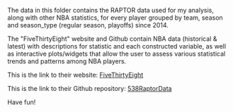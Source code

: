 The data in this folder contains the RAPTOR data used for my analysis, along with other NBA statistics, for every player grouped by team, season and season_type (regular season, playoffs) since 2014. 

The "FiveThirtyEight" website and Github contain NBA data (historical & latest) with descriptions for statistic and each constructed variable, as well as interactive plots/widgets that allow the user to assess various statistical trends and patterns among NBA players. 

This is the link to their website: [FiveThirtyEight](https://data.fivethirtyeight.com/)

This is the link to their Github repository: [538RaptorData](https://github.com/fivethirtyeight/data/tree/master/nba-raptor)

Have fun!